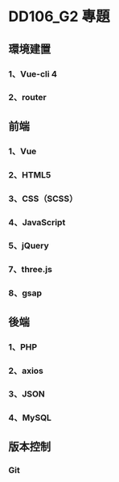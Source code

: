 # DD106_G2 專題

## 環境建置
### 1、Vue-cli 4
### 2、router

## 前端
### 1、Vue
### 2、HTML5
### 3、CSS（SCSS）
### 4、JavaScript
### 5、jQuery
### 7、three.js
### 8、gsap

## 後端
### 1、PHP
### 2、axios
### 3、JSON
### 4、MySQL

## 版本控制
### Git
